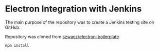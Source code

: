 # Electron Integration with Jenkins

The main purpose of the repository was to create a Jenkins testing site on GitHub.

Repository was cloned from [szwacz/electron-boilerplate](https://github.com/szwacz/electron-boilerplate/)

```bash
npm install
```

